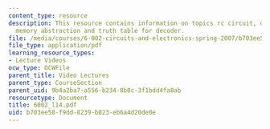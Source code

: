 ```yaml
---
content_type: resource
description: This resource contains information on topics rc circuit, digital memory,
  memory abstraction and truth table for decoder.
file: /media/courses/6-002-circuits-and-electronics-spring-2007/b703ee58f9dd8239b823eb6a4d20de0e_6002_l14.pdf
file_type: application/pdf
learning_resource_types:
- Lecture Videos
ocw_type: OCWFile
parent_title: Video Lectures
parent_type: CourseSection
parent_uid: 9b4a2ba7-a556-b234-8b0c-3f1bdd4fa8ab
resourcetype: Document
title: 6002_l14.pdf
uid: b703ee58-f9dd-8239-b823-eb6a4d20de0e
---
```

